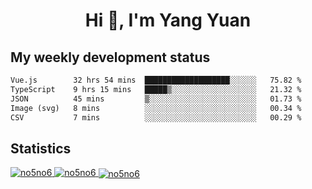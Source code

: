<h1 align="center">Hi 👋, I'm Yang Yuan</h1>


## My weekly development status
<!--START_SECTION:waka-->

```txt
Vue.js        32 hrs 54 mins  ███████████████████░░░░░░   75.82 %
TypeScript    9 hrs 15 mins   █████▒░░░░░░░░░░░░░░░░░░░   21.32 %
JSON          45 mins         ▒░░░░░░░░░░░░░░░░░░░░░░░░   01.73 %
Image (svg)   8 mins          ░░░░░░░░░░░░░░░░░░░░░░░░░   00.34 %
CSV           7 mins          ░░░░░░░░░░░░░░░░░░░░░░░░░   00.29 %
```

<!--END_SECTION:waka-->

## Statistics
<a href="https://github.com/anuraghazra/github-readme-stats">
  <img src="https://github-readme-stats.vercel.app/api/top-langs/?username=no5no6&theme=dracula" alt="no5no6">
</a>
<a href="https://github.com/anuraghazra/github-readme-stats">
  <img src="https://github-readme-stats.vercel.app/api?username=no5no6&show_icons=true&theme=dracula&line_height=40" alt="no5no6">
</a>
<a href="https://github.com/anuraghazra/github-readme-stats">
  <img align="center" src="https://github-readme-streak-stats.herokuapp.com/?user=no5no6&theme=dracula" alt="no5no6" />
</a>